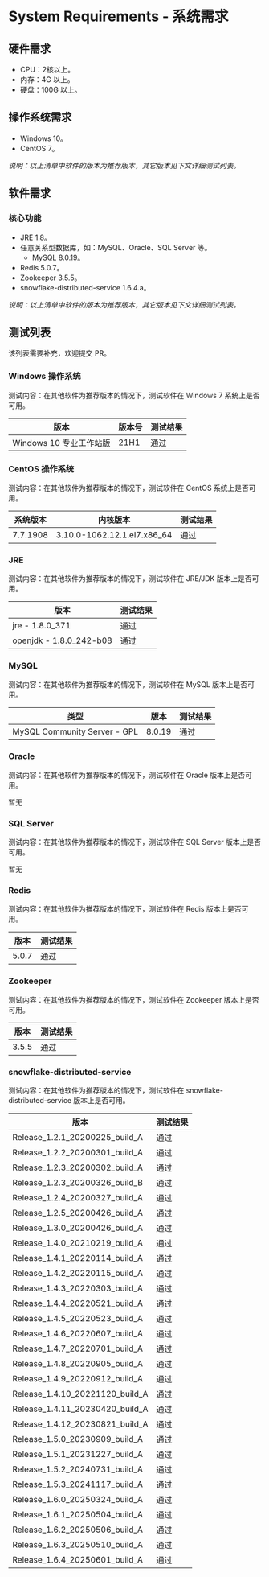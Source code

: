 # System Requirements - 系统需求

## 硬件需求

- CPU：2核以上。
- 内存：4G 以上。
- 硬盘：100G 以上。

## 操作系统需求

- Windows 10。
- CentOS 7。

*说明：以上清单中软件的版本为推荐版本，其它版本见下文详细测试列表。*

## 软件需求

### 核心功能

- JRE 1.8。
- 任意关系型数据库，如：MySQL、Oracle、SQL Server 等。
   - MySQL 8.0.19。
- Redis 5.0.7。
- Zookeeper 3.5.5。
- snowflake-distributed-service 1.6.4.a。

*说明：以上清单中软件的版本为推荐版本，其它版本见下文详细测试列表。*

## 测试列表

该列表需要补充，欢迎提交 PR。

### Windows 操作系统

测试内容：在其他软件为推荐版本的情况下，测试软件在 Windows 7 系统上是否可用。

| 版本                | 版本号  | 测试结果 |
|-------------------|------|------|
| Windows 10 专业工作站版 | 21H1 | 通过   |

### CentOS 操作系统

测试内容：在其他软件为推荐版本的情况下，测试软件在 CentOS 系统上是否可用。

| 系统版本     | 内核版本                        | 测试结果 |
|----------|-----------------------------|------|
| 7.7.1908 | 3.10.0-1062.12.1.el7.x86_64 | 通过   |

### JRE

测试内容：在其他软件为推荐版本的情况下，测试软件在 JRE/JDK 版本上是否可用。

| 版本                      | 测试结果 |
|-------------------------|------|
| jre - 1.8.0_371         | 通过   |
| openjdk - 1.8.0_242-b08 | 通过   |

### MySQL

测试内容：在其他软件为推荐版本的情况下，测试软件在 MySQL 版本上是否可用。

| 类型                           | 版本     | 测试结果 |
|------------------------------|--------|------|
| MySQL Community Server - GPL | 8.0.19 | 通过   |

### Oracle

测试内容：在其他软件为推荐版本的情况下，测试软件在 Oracle 版本上是否可用。

暂无

### SQL Server

测试内容：在其他软件为推荐版本的情况下，测试软件在 SQL Server 版本上是否可用。

暂无

### Redis

测试内容：在其他软件为推荐版本的情况下，测试软件在 Redis 版本上是否可用。

| 版本    | 测试结果 |
|-------|------|
| 5.0.7 | 通过   |

### Zookeeper

测试内容：在其他软件为推荐版本的情况下，测试软件在 Zookeeper 版本上是否可用。

| 版本    | 测试结果 |
|-------|------|
| 3.5.5 | 通过   |

### snowflake-distributed-service

测试内容：在其他软件为推荐版本的情况下，测试软件在 snowflake-distributed-service 版本上是否可用。

| 版本                              | 测试结果 |
|---------------------------------|------|
| Release_1.2.1_20200225_build_A  | 通过   |
| Release_1.2.2_20200301_build_A  | 通过   |
| Release_1.2.3_20200302_build_A  | 通过   |
| Release_1.2.3_20200326_build_B  | 通过   |
| Release_1.2.4_20200327_build_A  | 通过   |
| Release_1.2.5_20200426_build_A  | 通过   |
| Release_1.3.0_20200426_build_A  | 通过   |
| Release_1.4.0_20210219_build_A  | 通过   |
| Release_1.4.1_20220114_build_A  | 通过   |
| Release_1.4.2_20220115_build_A  | 通过   |
| Release_1.4.3_20220303_build_A  | 通过   |
| Release_1.4.4_20220521_build_A  | 通过   |
| Release_1.4.5_20220523_build_A  | 通过   |
| Release_1.4.6_20220607_build_A  | 通过   |
| Release_1.4.7_20220701_build_A  | 通过   |
| Release_1.4.8_20220905_build_A  | 通过   |
| Release_1.4.9_20220912_build_A  | 通过   |
| Release_1.4.10_20221120_build_A | 通过   |
| Release_1.4.11_20230420_build_A | 通过   |
| Release_1.4.12_20230821_build_A | 通过   |
| Release_1.5.0_20230909_build_A  | 通过   |
| Release_1.5.1_20231227_build_A  | 通过   |
| Release_1.5.2_20240731_build_A  | 通过   |
| Release_1.5.3_20241117_build_A  | 通过   |
| Release_1.6.0_20250324_build_A  | 通过   |
| Release_1.6.1_20250504_build_A  | 通过   |
| Release_1.6.2_20250506_build_A  | 通过   |
| Release_1.6.3_20250510_build_A  | 通过   |
| Release_1.6.4_20250601_build_A  | 通过   |
